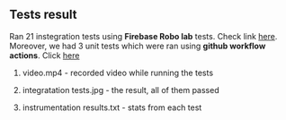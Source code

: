 ## Tests result

Ran 21 instegration tests using **Firebase Robo lab** tests. Check link [here](https://console.firebase.google.com/u/0/project/ready2eat-54e42/testlab/histories/bh.45acaca3f811b426/matrices/8067536695977209875/executions/bs.b725901a3d7618de/issues).
<br>
Moreover, we had 3 unit tests which were ran using **github workflow actions**. Click [here](https://github.com/andreim9816/READY2EAT/runs/748072714?check_suite_focus=true)

1. video.mp4 - recorded video while running the tests

1. integratation tests.jpg - the result, all of them passed

1. instrumentation results.txt - stats from each test
